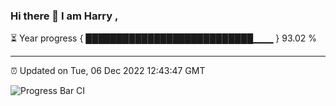 ### Hi there 👋 I am Harry , 

⏳ Year progress { ███████████████████████████▁▁▁ } 93.02 %

---

⏰ Updated on Tue, 06 Dec 2022 12:43:47 GMT

![Progress Bar CI](https://github.com/duykhang68/duykhang68/workflows/Progress%20Bar%20CI/badge.svg)
